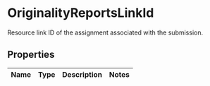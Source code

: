 

# OriginalityReportsLinkId

Resource link ID of the assignment associated with the submission.

## Properties

| Name | Type | Description | Notes |
|------------ | ------------- | ------------- | -------------|




